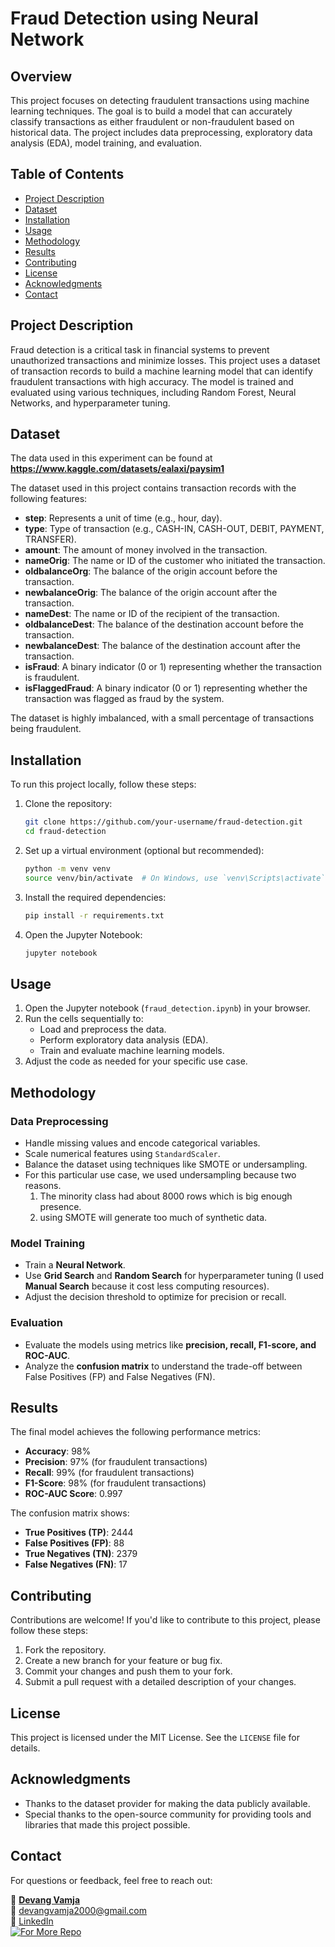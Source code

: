 # Fraud Detection using Neural Network

## Overview
This project focuses on detecting fraudulent transactions using machine learning techniques. The goal is to build a model that can accurately classify transactions as either fraudulent or non-fraudulent based on historical data. The project includes data preprocessing, exploratory data analysis (EDA), model training, and evaluation.

## Table of Contents
- [Project Description](#project-description)
- [Dataset](#dataset)
- [Installation](#installation)
- [Usage](#usage)
- [Methodology](#methodology)
- [Results](#results)
- [Contributing](#contributing)
- [License](#license)
- [Acknowledgments](#acknowledgments)
- [Contact](#contact)

## Project Description
Fraud detection is a critical task in financial systems to prevent unauthorized transactions and minimize losses. This project uses a dataset of transaction records to build a machine learning model that can identify fraudulent transactions with high accuracy. The model is trained and evaluated using various techniques, including Random Forest, Neural Networks, and hyperparameter tuning.

## Dataset

The data used in this experiment can be found at **https://www.kaggle.com/datasets/ealaxi/paysim1**

The dataset used in this project contains transaction records with the following features:

- **step**: Represents a unit of time (e.g., hour, day).
- **type**: Type of transaction (e.g., CASH-IN, CASH-OUT, DEBIT, PAYMENT, TRANSFER).
- **amount**: The amount of money involved in the transaction.
- **nameOrig**: The name or ID of the customer who initiated the transaction.
- **oldbalanceOrg**: The balance of the origin account before the transaction.
- **newbalanceOrig**: The balance of the origin account after the transaction.
- **nameDest**: The name or ID of the recipient of the transaction.
- **oldbalanceDest**: The balance of the destination account before the transaction.
- **newbalanceDest**: The balance of the destination account after the transaction.
- **isFraud**: A binary indicator (0 or 1) representing whether the transaction is fraudulent.
- **isFlaggedFraud**: A binary indicator (0 or 1) representing whether the transaction was flagged as fraud by the system.

The dataset is highly imbalanced, with a small percentage of transactions being fraudulent.

## Installation
To run this project locally, follow these steps:

1. Clone the repository:
   ```bash
   git clone https://github.com/your-username/fraud-detection.git
   cd fraud-detection
   ```
2. Set up a virtual environment (optional but recommended):
   ```bash
   python -m venv venv
   source venv/bin/activate  # On Windows, use `venv\Scripts\activate`
   ```
3. Install the required dependencies:
   ```bash
   pip install -r requirements.txt
   ```
4. Open the Jupyter Notebook:
   ```bash
   jupyter notebook
   ```

## Usage
1. Open the Jupyter notebook (`fraud_detection.ipynb`) in your browser.
2. Run the cells sequentially to:
   - Load and preprocess the data.
   - Perform exploratory data analysis (EDA).
   - Train and evaluate machine learning models.
3. Adjust the code as needed for your specific use case.

## Methodology
### Data Preprocessing
- Handle missing values and encode categorical variables.
- Scale numerical features using `StandardScaler`.
- Balance the dataset using techniques like SMOTE or undersampling.
- For this particular use case, we used undersampling because two reasons.
    1. The minority class had about 8000 rows which is big enough presence.
    2. using SMOTE will generate too much of synthetic data.

### Model Training
- Train a **Neural Network**.
- Use **Grid Search** and **Random Search** for hyperparameter tuning (I used **Manual Search** because it cost less computing resources).
- Adjust the decision threshold to optimize for precision or recall.

### Evaluation
- Evaluate the models using metrics like **precision, recall, F1-score, and ROC-AUC**.
- Analyze the **confusion matrix** to understand the trade-off between False Positives (FP) and False Negatives (FN).

## Results
The final model achieves the following performance metrics:

- **Accuracy**: 98%
- **Precision**: 97% (for fraudulent transactions)
- **Recall**: 99% (for fraudulent transactions)
- **F1-Score**: 98% (for fraudulent transactions)
- **ROC-AUC Score**: 0.997

The confusion matrix shows:

- **True Positives (TP)**: 2444
- **False Positives (FP)**: 88
- **True Negatives (TN)**: 2379
- **False Negatives (FN)**: 17

## Contributing
Contributions are welcome! If you'd like to contribute to this project, please follow these steps:

1. Fork the repository.
2. Create a new branch for your feature or bug fix.
3. Commit your changes and push them to your fork.
4. Submit a pull request with a detailed description of your changes.

## License
This project is licensed under the MIT License. See the `LICENSE` file for details.

## Acknowledgments
- Thanks to the dataset provider for making the data publicly available.
- Special thanks to the open-source community for providing tools and libraries that made this project possible.

## Contact
For questions or feedback, feel free to reach out:

👤 [**Devang Vamja**](https://devangvamja-portfolio.netlify.app/)  
📧 [devangvamja2000@gmail.com](mailto:devangvamja2000@gmail.com)  
🔗 [LinkedIn](https://linkedin.com/in/DevangVamja)  
[![For More Repo](https://img.shields.io/badge/GitHub-000?logo=github&logoColor=white)](https://github.com/DevangVamja)